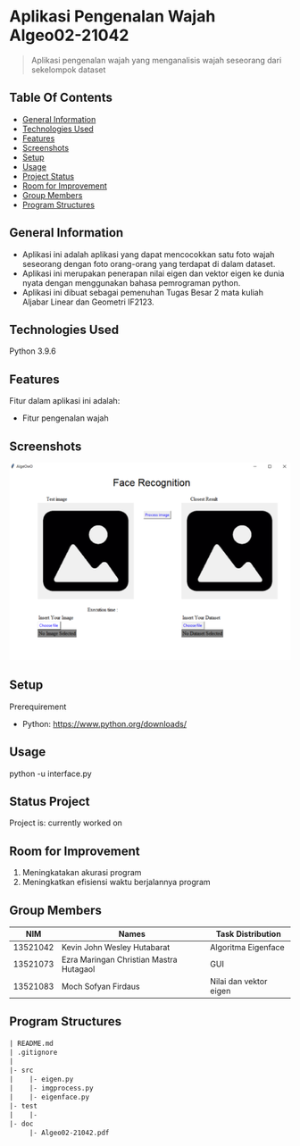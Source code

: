 # Aplikasi Pengenalan Wajah Algeo02-21042

> Aplikasi pengenalan wajah yang menganalisis wajah seseorang dari sekelompok dataset

## Table Of Contents
* [General Information](#general-information)
* [Technologies Used](#technologies-used)
* [Features](#features)
* [Screenshots](#screenshots)
* [Setup](#setup)
* [Usage](#penggunaan)
* [Project Status](#status-project)
* [Room for Improvement](#room-for-improvement)
* [Group Members](#group-members)
* [Program Structures](#program-structures)

## General Information
- Aplikasi ini adalah aplikasi yang dapat mencocokkan satu foto wajah seseorang dengan foto orang-orang yang terdapat di dalam dataset.
- Aplikasi ini merupakan penerapan nilai eigen dan vektor eigen ke dunia nyata dengan menggunakan bahasa pemrograman python.
- Aplikasi ini dibuat sebagai pemenuhan Tugas Besar 2 mata kuliah Aljabar Linear dan Geometri IF2123.

## Technologies Used
Python 3.9.6

## Features
Fitur dalam aplikasi ini adalah:
- Fitur pengenalan wajah

## Screenshots
![Tampilan Awal](./test/GUIpreview.png)

## Setup
Prerequirement
- Python: https://www.python.org/downloads/

## Usage
python -u interface.py

## Status Project
Project is: currently worked on

## Room for Improvement
1. Meningkatakan akurasi program
2. Meningkatkan efisiensi waktu berjalannya program

## Group Members

| NIM        | Names                                     | Task Distribution              |
| -----------| ----------------------------------------- |--------------------------------|
| 13521042   | Kevin John Wesley Hutabarat               | Algoritma Eigenface            |
| 13521073   | Ezra Maringan Christian Mastra Hutagaol   | GUI                            |
| 13521083   | Moch Sofyan Firdaus                       | Nilai dan vektor eigen         |

## Program Structures
```
| README.md
| .gitignore
|
|- src
|    |- eigen.py
|    |- imgprocess.py
|    |- eigenface.py
|- test
|    |-
|- doc
     |- Algeo02-21042.pdf
```

